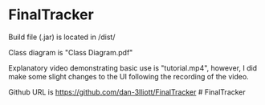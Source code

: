 # FinalTracker

Build file (.jar) is located in /dist/

Class diagram is "Class Diagram.pdf"

Explanatory video demonstrating basic use is "tutorial.mp4", however, I did make some slight changes to the UI following the recording of the video.

Github URL is https://github.com/dan-3lliott/FinalTracker # FinalTracker 
